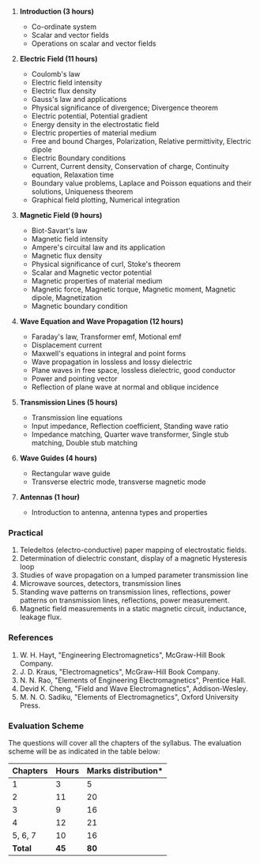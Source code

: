 1. **Introduction (3 hours)**
   * Co-ordinate system
   * Scalar and vector fields
   * Operations on scalar and vector fields

2. **Electric Field (11 hours)**
   * Coulomb's law
   * Electric field intensity
   * Electric flux density
   * Gauss's law and applications
   * Physical significance of divergence; Divergence theorem
   * Electric potential, Potential gradient
   * Energy density in the electrostatic field
   * Electric properties of material medium
   * Free and bound Charges, Polarization, Relative permittivity, Electric dipole
   * Electric Boundary conditions
   * Current, Current density, Conservation of charge, Continuity equation, Relaxation time
   * Boundary value problems, Laplace and Poisson equations and their solutions, Uniqueness theorem
   * Graphical field plotting, Numerical integration

3. **Magnetic Field (9 hours)**
   * Biot-Savart's law
   * Magnetic field intensity
   * Ampere's circuital law and its application
   * Magnetic flux density
   * Physical significance of curl, Stoke's theorem
   * Scalar and Magnetic vector potential
   * Magnetic properties of material medium
   * Magnetic force, Magnetic torque, Magnetic moment, Magnetic dipole, Magnetization
   * Magnetic boundary condition

4. **Wave Equation and Wave Propagation (12 hours)**
   * Faraday's law, Transformer emf, Motional emf
   * Displacement current
   * Maxwell's equations in integral and point forms
   * Wave propagation in lossless and lossy dielectric
   * Plane waves in free space, lossless dielectric, good conductor
   * Power and pointing vector
   * Reflection of plane wave at normal and oblique incidence

5. **Transmission Lines (5 hours)**
   * Transmission line equations
   * Input impedance, Reflection coefficient, Standing wave ratio
   * Impedance matching, Quarter wave transformer, Single stub matching, Double stub matching

6. **Wave Guides (4 hours)**
   * Rectangular wave guide
   * Transverse electric mode, transverse magnetic mode

7. **Antennas (1 hour)**
   * Introduction to antenna, antenna types and properties

### **Practical**

1. Teledeltos (electro-conductive) paper mapping of electrostatic fields.
2. Determination of dielectric constant, display of a magnetic Hysteresis loop
3. Studies of wave propagation on a lumped parameter transmission line
4. Microwave sources, detectors, transmission lines
5. Standing wave patterns on transmission lines, reflections, power patterns on transmission lines, reflections, power measurement.
6. Magnetic field measurements in a static magnetic circuit, inductance, leakage flux.

### **References**

1. W. H. Hayt, "Engineering Electromagnetics", McGraw-Hill Book Company.
2. J. D. Kraus, "Electromagnetics", McGraw-Hill Book Company.
3. N. N. Rao, "Elements of Engineering Electromagnetics", Prentice Hall.
4. Devid K. Cheng, "Field and Wave Electromagnetics", Addison-Wesley.
5. M. N. O. Sadiku, "Elements of Electromagnetics", Oxford University Press.

### **Evaluation Scheme**

The questions will cover all the chapters of the syllabus. The evaluation scheme will be as indicated in the table below:

| Chapters  | Hours  | Marks distribution* |
| --------- | ------ | ------------------- |
| 1         | 3      | 5                   |
| 2         | 11     | 20                  |
| 3         | 9      | 16                  |
| 4         | 12     | 21                  |
| 5, 6, 7   | 10     | 16                  |
| **Total** | **45** | **80**              |
